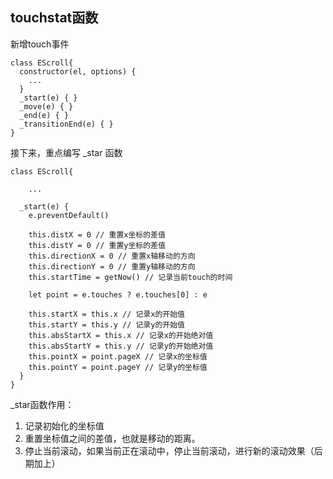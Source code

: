 ## touchstat函数

新增touch事件
```
class EScroll{
  constructor(el, options) {
    ...
  }
  _start(e) { }
  _move(e) { }
  _end(e) { }
  _transitionEnd(e) { }
}

```

接下来，重点编写 _star 函数
```
class EScroll{

    ...
    
  _start(e) { 
    e.preventDefault()

    this.distX = 0 // 重置x坐标的差值
    this.distY = 0 // 重置y坐标的差值
    this.directionX = 0 // 重置x轴移动的方向
    this.directionY = 0 // 重置y轴移动的方向
    this.startTime = getNow() // 记录当前touch的时间
    
    let point = e.touches ? e.touches[0] : e

    this.startX = this.x // 记录x的开始值
    this.startY = this.y // 记录y的开始值
    this.absStartX = this.x // 记录x的开始绝对值
    this.absStartY = this.y // 记录y的开始绝对值
    this.pointX = point.pageX // 记录x的坐标值
    this.pointY = point.pageY // 记录y的坐标值
  }
}
```

_star函数作用： 
1. 记录初始化的坐标值
2. 重置坐标值之间的差值，也就是移动的距离。
3. 停止当前滚动，如果当前正在滚动中，停止当前滚动，进行新的滚动效果（后期加上）

